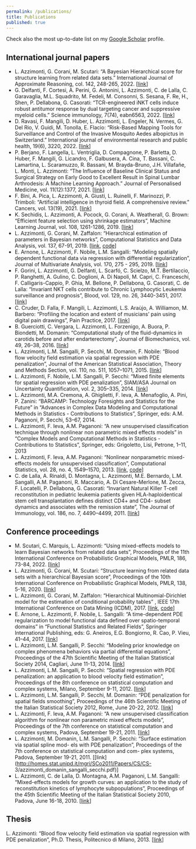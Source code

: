 ```yaml
---
permalink: /publications/
title: Publications
published: true
---
```

Check also the most up-to-date list on my [Google Scholar](http://scholar.google.ch/citations?user=8WSDwpUAAAAJ) profile.

## International journal papers 
- L. Azzimonti, G. Corani, M. Scutari: “A Bayesian Hierarchical score for structure learning from related data sets.” International Journal of Approximate Reasoning, col. 142, 248-265, 2022. [[link](https://doi.org/10.1016/j.ijar.2021.11.013)]
- G. Delfanti, F. Cortesi, A. Perini, G. Antonini, L. Azzimonti, C. de Lalla, C. Garavaglia, M.L. Squadrito, M. Fedeli, M. Consonni, S. Sesana, F. Re, H., Shen, P. Dellabona, G. Casorati: “TCR-engineered iNKT cells induce robust antitumor response by dual targeting cancer and suppressive myeloid cells.” Science immunology, 7(74), eabn6563, 2022. [[link](https://doi.org/10.1126/sciimmunol.abn6563)]
- D. Ravasi, F. Mangili, D. Huber, L. Azzimonti, L. Engeler, N. Vermes, G. Del Rio, V. Guidi, M. Tonolla, E. Flacio: “Risk-Based Mapping Tools for Surveillance and Control of the Invasive Mosquito Aedes albopictus in Switzerland.” International journal of environmental research and public health, 19(6), 3220, 2022. [[link](https://doi.org/10.3390/ijerph19063220)]
- P. Berjano, F. Langella, L. Ventriglia, D. Compagnone, P. Barletta, D. Huber, F. Mangili, G. Licandro, F. Galbusera, A. Cina, T. Bassani, C. Lamartina, L. Scaramuzzo, R. Bassani, M. Brayda-Bruno, J.H. Villafañe, L. Monti, L. Azzimonti: “The Influence of Baseline Clinical Status and Surgical Strategy on Early Good to Excellent Result in Spinal Lumbar Arthrodesis: A Machine Learning Approach.” Journal of Personalised Medicine, vol. 11(12):1377, 2021. [[link](https://doi.org/10.3390/jpm11121377)]
- F. Bini, A. Pica, L. Azzimonti, A. Giusti, L. Ruinelli, F. Marinozzi, P. Trimboli: “Artificial intelligence in thyroid field. A comprehensive review.” Cancers, vol. 13(19), 2021. [[link](https://www.mdpi.com/2072-6694/13/19/4740)]
- K. Sechidis, L. Azzimonti, A. Pocock, G. Corani, A. Weatherall, G. Brown: “Efficient feature selection using shrinkage estimators”, Machine Learning Journal, vol. 108, 1261-1286, 2019. [[link](https://doi.org/10.1007/s10994-019-05795-1)]
- L. Azzimonti, G. Corani, M. Zaffalon: “Hierarchical estimation of parameters in Bayesian networks”, Computational Statistics and Data Analysis, vol. 137, 67-91, 2019. [[link](https://doi.org/10.1016/j.csda.2019.02.004), [code](https://ipg.idsia.ch/software.php?id=139)]
- E. Arnone, L. Azzimonti, F. Nobile, L.M. Sangalli: “Modeling spatially dependent functional data via regression with differential regularization”, Journal of Multivariate Analysis, vol. 170, 275 - 295, 2019. [[link](https://doi.org/10.1016/j.jmva.2018.09.006)]
- F. Gorini, L. Azzimonti, G. Delfanti, L. Scarfó, C. Scielzo, M.T. Bertilaccio, P. Ranghetti, A. Gulino, C. Doglioni, A. Di Napoli, M. Capri, C. Franceschi, F. Calligaris-Cappio, P. Ghia, M. Bellone, P. Dellabona, G. Casorati, C. de Lalla: “Invariant NKT cells contribute to Chronic Lymphocytic Leukemia surveillance and prognosis”, Blood, vol. 129, no. 26, 3440-3451, 2017. [[link](http://www.bloodjournal.org/content/129/26/3440)]
- C. Cruder, D. Falla, F. Mangili, L. Azzimonti, L.S. Araùjo, A. Williamon, M. Barbero: “Profiling the location and extent of musicians’ pain using digital pain drawings”, Pain Practice, 2017. [[link](http://dx.doi.org/10.1111/papr.12581)]
- B. Guerciotti, C. Vergara, L. Azzimonti, L. Forzenigo, A. Buora, P. Biondetti, M. Domanin: “Computational study of the fluid-dynamics in carotids before and after endarterectomy”, Journal of Biomechanics, vol. 49, 26–38, 2016. [[link](https://doi.org/10.1016/j.jbiomech.2015.11.009)]
- L. Azzimonti, L.M. Sangalli, P. Secchi, M. Domanin, F. Nobile: “Blood flow velocity field estimation via spatial regression with PDE penalization”, Journal of the American Statistical Association, Theory and Methods Section, vol. 110, no. 511, 1057–1071, 2015. [[link](http://amstat.tandfonline.com/doi/abs/10.1080/01621459.2014.946036)]
- L. Azzimonti, F. Nobile, L.M. Sangalli, P. Secchi: “Mixed finite elements for spatial regression with PDE penalization”, SIAM/ASA Journal on Uncertainty Quantification, vol. 2, 305–335, 2014. [[link](http://epubs.siam.org/doi/abs/10.1137/130925426)]
- L. Azzimonti, M.A. Cremona, A. Ghiglietti, F. Ieva, A. Menafoglio, A. Pini, P. Zanini: “BARCAMP: Technology Foresights and Statistics for the Future” in “Advances in Complex Data Modeling and Computational Methods in Statistics - Contributions to Statistics”, Springer, eds: A.M. Paganoni, P. Secchi, 53–67, 2014.
- L. Azzimonti, F. Ieva, A.M. Paganoni: “A new unsupervised classification technique through nonlinear non parametric mixed effects models” in “Complex Models and Computational Methods in Statistics - Contributions to Statistics”, Springer, eds: Grigoletto, Lisi, Petrone, 1–11, 2013
- L. Azzimonti, F. Ieva, A.M. Paganoni: “Nonlinear nonparametric mixed-effects models for unsupervised classification”, Computational Statistics, vol. 28, no. 4, 1549–1570, 2013. [[link](http://www.springerlink.com/content/5243v4w550168827/),  [code]("../assets/codes/NLNPEM/NLNPEM.r")]
- C. de Lalla, A. Rinaldi, D. Montagna, L. Azzimonti, M.E. Bernardo, L.M. Sangalli, A.M. Paganoni, R. Maccario, A. Di Cesare-Merlone, M. Zecca, F. Locatelli, P. Dellabona, G. Casorati: “Invariant Natural Killer T-cell reconstitution in pediatric leukemia patients given HLA-haploidentical stem cell transplantation defines distinct CD4+ and CD4- subset dynamics and associates with the remission state”, The Journal of Immunology, vol. 186, no. 7, 4490–4499, 2011. [[link](http://www.jimmunol.org/content/186/7/4490)]


## Conference proceedings
- M. Scutari, C. Marquis, L. Azzimonti: “Using mixed-effects models to learn Bayesian networks from related data sets”, Proceedings of the 11th International Conference on Probabilistic Graphical Models, PMLR, 186, 73-84, 2022. [[link](http://proceedings.mlr.press/v186/scutari22a.html)]
- L. Azzimonti, G. Corani, M. Scutari: “Structure learning from related data sets with a hierarchical Bayesian score”, Proceedings of the 10th International Conference on Probabilistic Graphical Models, PMLR, 138, 5-16, 2020. [[link](http://proceedings.mlr.press/v138/azzimonti20a.html)]
- L. Azzimonti, G. Corani, M. Zaffalon: “Hierarchical Multinomial-Dirichlet model for the estimation of conditional probability tables” , IEEE 17th International Conference on Data Mining (ICDM), 2017. [[link](https://doi.org/10.1109/ICDM.2017.85),  [code](https://ipg.idsia.ch/software.php?id=139)]
- E. Arnone, L. Azzimonti, F. Nobile, L. Sangalli: “A time-dependent PDE regularization to model functional data defined over spatio-temporal domains” in “Functional Statistics and Related Fields”, Springer International Publishing, eds: G. Aneiros, E.G. Bongiorno, R. Cao, P. Vieu, 41–44, 2017. [[link](https://doi.org/10.1007/978-3-319-55846-2_6)]
- L. Azzimonti, L.M. Sangalli, P. Secchi: “Modeling prior knowledge on complex phenomena behaviors via partial differential equations”, Proceedings of the 47th Scientific Meeting of the Italian Statistical Society 2014, Cagliari, June 11-13, 2014. [[link]( http://www2.mate.polimi.it/ocs/viewpaper.php?id=403&cf=33)]
- L. Azzimonti, L.M. Sangalli, P. Secchi: “Spatial regression with PDE penalization: an application to blood velocity field estimation”, Proceedings of the 8th conference on statistical computation and complex systems, Milano, September 9-11, 2012. [[link](http://www2.mate.polimi.it/ocs/viewpaper.php?id=403&cf=33)]
- L. Azzimonti, L.M. Sangalli, P. Secchi, M. Domanin: “PDE penalization for spatial fields smoothing”, Proceedings of the 46th Scientific Meeting of the Italian Statistical Society 2012, Rome, June 20-22, 2012. [[link](http://meetings.sis-statistica.org/index.php/sm/sm2012/paper/view/1962)]
- L. Azzimonti, F. Ieva, A.M. Paganoni: “A new unsupervised classification algorithm for nonlinear non parametric mixed effects models”, Proceedings of the 7th conference on statistical computation and complex systems, Padova, September 19-21, 2011. [[link](http://homes.stat.unipd.it/mgri/SCo2011/Papers/CS/CS-8/azzimonti_ieva_paganoni.pdf)]
- L. Azzimonti, M. Domanin, L.M. Sangalli, P. Secchi: “Surface estimation via spatial spline mod- els with PDE penalization”, Proceedings of the 7th conference on statistical computation and com- plex systems, Padova, September 19-21, 2011. [[link](http://homes.stat.unipd.it/mgri/SCo2011/Papers/CS/CS- 3/azzimonti_domanin_sangalli_secchi.pdf)]
- L. Azzimonti, C. de Lalla, D. Montagna, A.M. Paganoni, L.M. Sangalli: “Mixed-effects models for growth curves: an application to the study of reconstitution kinetics of lymphocyte subpopulations”, Proceedings of the 45th Scientific Meeting of the Italian Statistical Society 2010, Padova, June 16-18, 2010. [[link](http://homes.stat.unipd.it/mgri/SIS2010/Program/contributedpaper/647-1344-1-DR.pdf)]


## Thesis
L. Azzimonti: “Blood flow velocity field estimation via spatial regression with PDE penalization”, Ph.D. Thesis, Politecnico di Milano, 2013. [[link](http://hdl.handle.net/10589/76565)]

